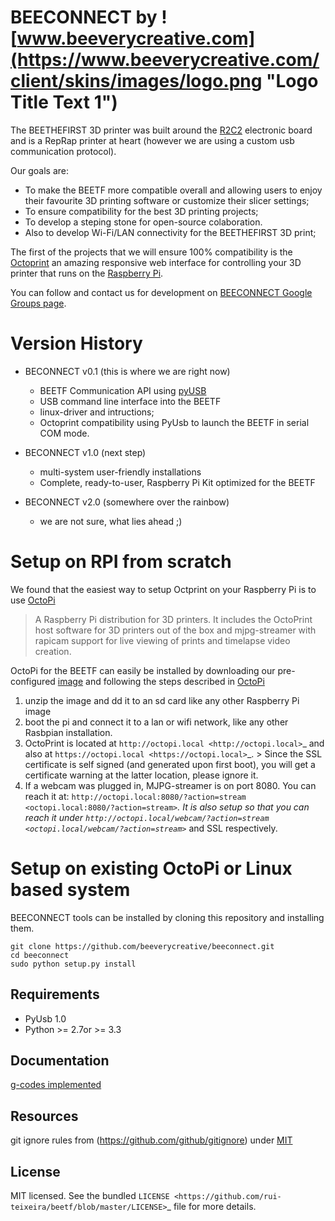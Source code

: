 BEECONNECT by ![www.beeverycreative.com](https://www.beeverycreative.com/client/skins/images/logo.png "Logo Title Text 1")
===============================

The BEETHEFIRST 3D printer was built around the [R2C2](http://www.3dprinting-r2c2.com/) electronic board and is a RepRap printer at heart (however we are using a custom usb communication protocol).

Our goals are:
* To make the BEETF more compatible overall and allowing users to enjoy their favourite 3D printing software or customize their slicer settings;
* To ensure compatibility for the best 3D printing projects;
* To develop a steping stone for open-source colaboration.
* Also to develop Wi-Fi/LAN connectivity for the BEETHEFIRST 3D print;

The first of the projects that we will ensure 100% compatibility is the [Octoprint](http://octoprint.org/) an amazing responsive web interface for controlling your 3D printer that runs on the [Raspberry Pi](http://www.raspberrypi.org/). 

You can follow and contact us for development on [BEECONNECT Google Groups page](http://www.3dprinting-r2c2.com/).


Version History
===============

* BECONNECT v0.1 (this is where we are right now)
  * BEETF Communication API using [pyUSB](https://github.com/walac/pyusb/)
  * USB command line interface into the BEETF
  * linux-driver and intructions; 
  * Octoprint compatibility using PyUsb to launch the BEETF in serial COM mode.

* BECONNECT v1.0 (next step)
  * multi-system user-friendly installations
  * Complete, ready-to-user, Raspberry Pi Kit optimized for the BEETF

* BECONNECT v2.0 (somewhere over the rainbow)
  * we are not sure, what lies ahead ;)


Setup on RPI from scratch
=========================
We found that the easiest way to setup Octprint on your Raspberry Pi is to use [OctoPi](https://github.com/guysoft/OctoPi) 
> A Raspberry Pi distribution for 3D printers. It includes the OctoPrint host software for 3D printers out of the box and mjpg-streamer with rapicam support for live viewing of prints and timelapse video creation.

OctoPi for the BEETF can easily be installed by downloading our pre-configured [image](ftp://beeverycreative.com) and following the steps described in [OctoPi](https://github.com/guysoft/OctoPi) 

1. unzip the image and dd it to an sd card like any other Raspberry Pi image
2. boot the pi and connect it to a lan or wifi network, like any other Rasbpian installation.
3. OctoPrint is located at `http://octopi.local <http://octopi.local>`_ and also at `https://octopi.local <https://octopi.local>`_. > Since the SSL certificate is self signed (and generated upon first boot), you will get a certificate warning at the latter location, please ignore it.
4. If a webcam was plugged in, MJPG-streamer is on port 8080. You can reach it at: `http://octopi.local:8080/?action=stream <octopi.local:8080/?action=stream>`_. It is also setup so that you can reach it under `http://octopi.local/webcam/?action=stream <octopi.local/webcam/?action=stream>`_ and SSL respectively.




Setup on existing OctoPi or Linux based system
==============================================

BEECONNECT tools can be installed by cloning this repository and installing them.

    git clone https://github.com/beeverycreative/beeconnect.git
    cd beeconnect
    sudo python setup.py install



Requirements
------------

- PyUsb 1.0
- Python >= 2.7or >= 3.3


Documentation
------------

[g-codes implemented](https://github.com/beeverycreative/beeconnect/blob/develop/beetf/gcode.md)


Resources
------------
git ignore rules from (https://github.com/github/gitignore) under [MIT](https://github.com/github/gitignore/blob/master/LICENSE)

License
-------

MIT licensed. See the bundled `LICENSE <https://github.com/rui-teixeira/beetf/blob/master/LICENSE>`_ file for more details.

